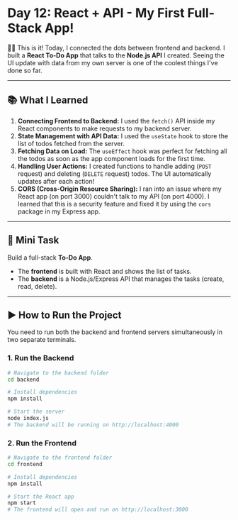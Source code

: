 # Day 12: React + API - My First Full-Stack App!

👨‍💻 This is it! Today, I connected the dots between frontend and backend. I built a **React To-Do App** that talks to the **Node.js API** I created. Seeing the UI update with data from my own server is one of the coolest things I've done so far.

---

## 📚 What I Learned

1.  **Connecting Frontend to Backend:** I used the `fetch()` API inside my React components to make requests to my backend server.
2.  **State Management with API Data:** I used the `useState` hook to store the list of todos fetched from the server.
3.  **Fetching Data on Load:** The `useEffect` hook was perfect for fetching all the todos as soon as the app component loads for the first time.
4.  **Handling User Actions:** I created functions to handle adding (`POST` request) and deleting (`DELETE` request) todos. The UI automatically updates after each action!
5.  **CORS (Cross-Origin Resource Sharing):** I ran into an issue where my React app (on port 3000) couldn't talk to my API (on port 4000). I learned that this is a security feature and fixed it by using the `cors` package in my Express app.

---

## 📝 Mini Task

Build a full-stack **To-Do App**.
* The **frontend** is built with React and shows the list of tasks.
* The **backend** is a Node.js/Express API that manages the tasks (create, read, delete).

---

## ▶️ How to Run the Project

You need to run both the backend and frontend servers simultaneously in two separate terminals.

### 1. Run the Backend

```bash
# Navigate to the backend folder
cd backend

# Install dependencies
npm install

# Start the server
node index.js
# The backend will be running on http://localhost:4000
```
### 2. Run the Frontend

```bash
# Navigate to the frontend folder
cd frontend

# Install dependencies
npm install

# Start the React app
npm start
# The frontend will open and run on http://localhost:3000
